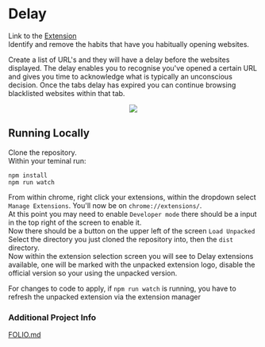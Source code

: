 # Delay  
Link to the [Extension](https://chrome.google.com/webstore/detail/delay/fbhbfbladmbgakfkccbfjpbabagjcmid)  
Identify and remove the habits that have you habitually opening websites.

Create a list of URL's and they will have a delay before the websites displayed. The delay enables you to recognise you've opened a certain URL and gives you time to acknowledge what is typically an unconscious decision. 
Once the tabs delay has expired you can continue browsing blacklisted websites within that tab.

<p align="center">
  <img src="https://lh3.googleusercontent.com/RMXoN8SddGnbCaCECVSj49Ujf5XXQo6JL0GlZ2cnRm-o89-niVM2DFGQXtuv4xkhsy-80uaEoA=w640-h400-e365"/>
</p>


## Running Locally
Clone the repository.  
Within your teminal run:
```
npm install
npm run watch
```

From within chrome, right click your extensions, within the dropdown select `Manage Extensions`. You'll now be on `chrome://extensions/`.  
At this point you may need to enable `Developer mode` there should be a input in the top right of the screen to enable it.  
Now there should be a button on the upper left of the screen `Load Unpacked`
Select the directory you just cloned the repository into, then the `dist` directory.  
Now within the extension selection screen you will see to Delay extensions available, one will be marked with the unpacked extension logo, disable the official version so your using the unpacked version.

For changes to code to apply, if `npm run watch` is running, you have to refresh the unpacked extension via the extension manager

### Additional Project Info
[FOLIO.md](./FOLIO.md)